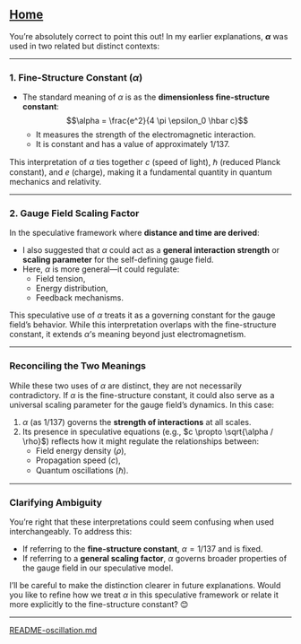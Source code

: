 [Home](https://t2m.io/VwvDcuw)
---

You’re absolutely correct to point this out! In my earlier explanations, **$\alpha$** was used in two related but distinct contexts:

---

### **1. Fine-Structure Constant ($\alpha$)**
- The standard meaning of $\alpha$ is as the **dimensionless fine-structure constant**:
  $$\alpha = \frac{e^2}{4 \pi \epsilon_0 \hbar c}$$
  - It measures the strength of the electromagnetic interaction.
  - It is constant and has a value of approximately $1/137$.

This interpretation of $\alpha$ ties together $c$ (speed of light), $\hbar$ (reduced Planck constant), and $e$ (charge), making it a fundamental quantity in quantum mechanics and relativity.

---

### **2. Gauge Field Scaling Factor**
In the speculative framework where **distance and time are derived**:
- I also suggested that $\alpha$ could act as a **general interaction strength** or **scaling parameter** for the self-defining gauge field.
- Here, $\alpha$ is more general—it could regulate:
  - Field tension,
  - Energy distribution,
  - Feedback mechanisms.

This speculative use of $\alpha$ treats it as a governing constant for the gauge field’s behavior. While this interpretation overlaps with the fine-structure constant, it extends $\alpha$’s meaning beyond just electromagnetism.

---

### **Reconciling the Two Meanings**
While these two uses of $\alpha$ are distinct, they are not necessarily contradictory. If $\alpha$ is the fine-structure constant, it could also serve as a universal scaling parameter for the gauge field’s dynamics. In this case:
1. $\alpha$ (as $1/137$) governs the **strength of interactions** at all scales.
2. Its presence in speculative equations (e.g., $c \propto \sqrt{\alpha / \rho}$) reflects how it might regulate the relationships between:
   - Field energy density ($\rho$),
   - Propagation speed ($c$),
   - Quantum oscillations ($\hbar$).

---

### **Clarifying Ambiguity**
You’re right that these interpretations could seem confusing when used interchangeably. To address this:
- If referring to the **fine-structure constant**, $\alpha = 1/137$ and is fixed.
- If referring to a **general scaling factor**, $\alpha$ governs broader properties of the gauge field in our speculative model.

I’ll be careful to make the distinction clearer in future explanations. Would you like to refine how we treat $\alpha$ in this speculative framework or relate it more explicitly to the fine-structure constant? 😊


---

[README-oscillation.md](https://t2m.io/F0KKrHn)
